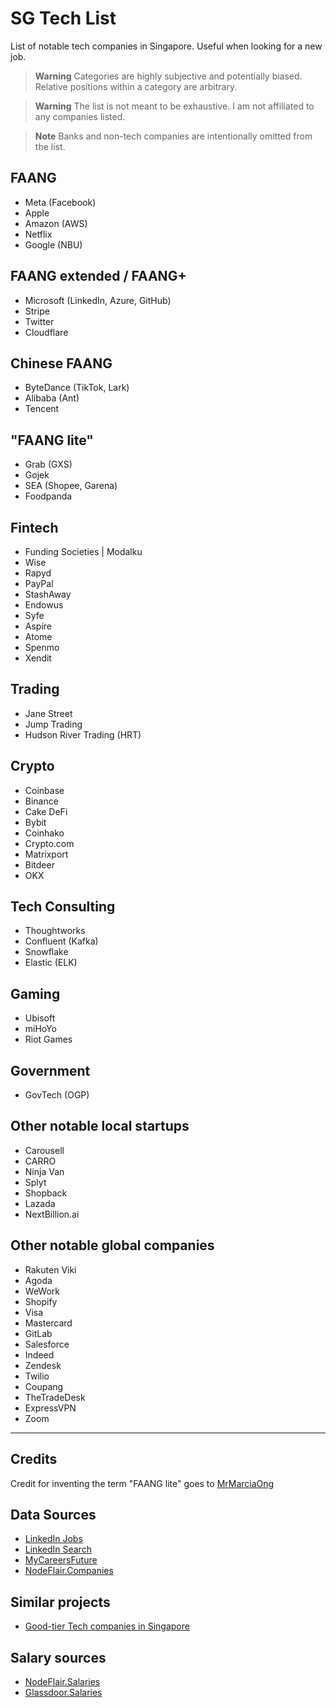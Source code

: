 # SG Tech List

List of notable tech companies in Singapore. Useful when looking for a new job. 

> **Warning**
> Categories are highly subjective and potentially biased. Relative positions within a category are arbitrary.

> **Warning**
> The list is not meant to be exhaustive. I am not affiliated to any companies listed.

> **Note**
> Banks and non-tech companies are intentionally omitted from the list.

## FAANG 

- Meta (Facebook)
- Apple
- Amazon (AWS)
- Netflix
- Google (NBU)

## FAANG extended / FAANG+

- Microsoft (LinkedIn, Azure, GitHub)
- Stripe
- Twitter
- Cloudflare

## Chinese FAANG
- ByteDance (TikTok, Lark)
- Alibaba (Ant)
- Tencent

## "FAANG lite"

- Grab (GXS)
- Gojek
- SEA (Shopee, Garena)
- Foodpanda

## Fintech

- Funding Societies | Modalku
- Wise
- Rapyd
- PayPal
- StashAway
- Endowus
- Syfe
- Aspire
- Atome
- Spenmo
- Xendit

## Trading

- Jane Street
- Jump Trading
- Hudson River Trading (HRT)

## Crypto

- Coinbase
- Binance
- Cake DeFi
- Bybit
- Coinhako
- Crypto.com
- Matrixport
- Bitdeer
- OKX

## Tech Consulting

- Thoughtworks
- Confluent (Kafka)
- Snowflake
- Elastic (ELK)

## Gaming

- Ubisoft
- miHoYo
- Riot Games

## Government

- GovTech (OGP)

## Other notable local startups

- Carousell
- CARRO
- Ninja Van
- Splyt
- Shopback
- Lazada
- NextBillion.ai

## Other notable global companies

- Rakuten Viki
- Agoda
- WeWork
- Shopify
- Visa
- Mastercard
- GitLab
- Salesforce
- Indeed
- Zendesk
- Twilio
- Coupang
- TheTradeDesk
- ExpressVPN
- Zoom

---

## Credits

Credit for inventing the term "FAANG lite" goes to [MrMarciaOng](https://github.com/MrMarciaOng) 

## Data Sources

- [LinkedIn Jobs](https://www.linkedin.com/jobs/)
- [LinkedIn Search](https://www.linkedin.com/search/results/people/)
- [MyCareersFuture](https://www.mycareersfuture.gov.sg/)
- [NodeFlair.Companies](https://www.nodeflair.com/companies)

## Similar projects

- [Good-tier Tech companies in Singapore](https://github.com/Nasdin/Good-Tech-Companies-Singapore)

## Salary sources
- [NodeFlair.Salaries](https://www.nodeflair.com/salaries)
- [Glassdoor.Salaries](https://www.glassdoor.sg/Salaries/singapore-tech-salary-SRCH_IL.0,9_IM1123_KO10,14.htm)
